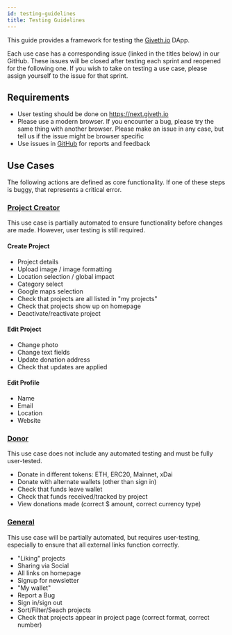 ```yaml
---
id: testing-guidelines
title: Testing Guidelines
---
```



This guide provides a framework for testing the [Giveth.io](https://giveth.io/) DApp.

Each use case has a corresponding issue (linked in the titles below) in our GitHub. These issues will be closed after testing each sprint and reopened for the following one. If you wish to take on testing a use case, please assign yourself to the issue for that sprint.

## Requirements
* User testing should be done on https://next.giveth.io
* Please use a modern browser. If you encounter a bug, please try the same thing with another browser. Please make an issue in any case, but tell us if the issue might be browser specific
* Use issues in [GitHub](https://github.com/Giveth/giveth-next) for reports and feedback

## Use Cases

The following actions are defined as core functionality. If one of these steps is buggy, that represents a critical error.

###  [Project Creator](https://github.com/Giveth/giveth-2/issues/798)

This use case is partially automated to ensure functionality before changes are made. However, user testing is still required.

#### Create Project
* Project details
* Upload image / image formatting
* Location selection / global impact
* Category select
* Google maps selection
* Check that projects are all listed in "my projects"
* Check that projects show up on homepage
* Deactivate/reactivate project

#### Edit Project
* Change photo
* Change text fields
* Update donation address
* Check that updates are applied

#### Edit Profile
* Name
* Email
* Location
* Website

### [Donor](https://github.com/Giveth/giveth-2/issues/799)

This use case does not include any automated testing and must be fully user-tested.

* Donate in different tokens: ETH, ERC20, Mainnet, xDai
* Donate with alternate wallets (other than sign in)
* Check that funds leave wallet
* Check that funds received/tracked by project
* View donations made (correct \$ amount, correct currency type)

### [General](https://github.com/Giveth/giveth-2/issues/800)

This use case will be partially automated, but requires user-testing, especially to ensure that all external links function correctly.

* "Liking" projects
* Sharing via Social
* All links on homepage
* Signup for newsletter
* "My wallet"
* Report a Bug
* Sign in/sign out
* Sort/Filter/Seach projects
* Check that projects appear in project page (correct format, correct number)
